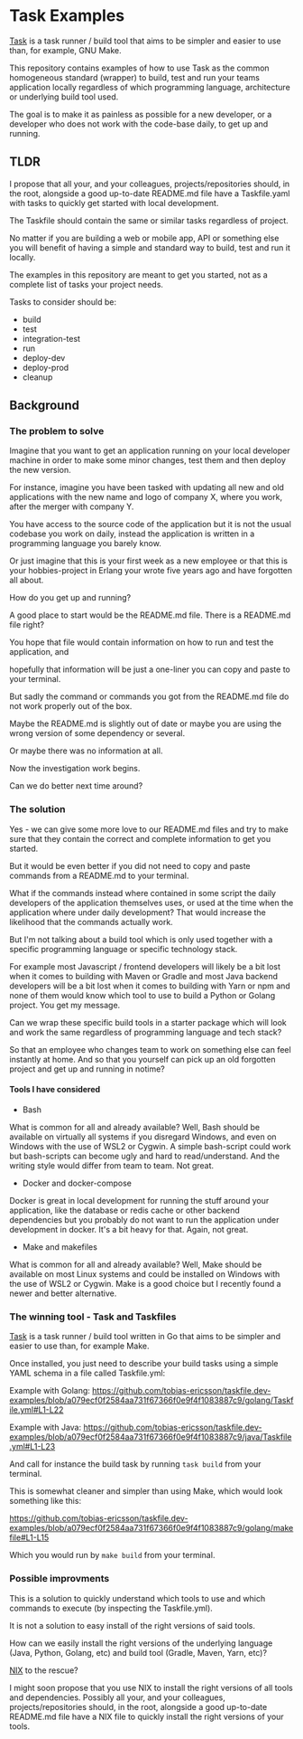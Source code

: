 # Task Examples

[Task](https://taskfile.dev/) is a task runner / build tool that aims to be simpler and easier to use than, for example, GNU Make.

This repository contains examples of how to use Task as the common homogeneous standard (wrapper) to build, test and run 
your teams application locally regardless of which programming language, architecture or underlying build tool used.

The goal is to make it as painless as possible for a new developer, or a developer who does not work with the code-base daily, to get up and running.

## TLDR

I propose that all your, and your colleagues, projects/repositories should, in the root, alongside a good up-to-date README.md file have a 
Taskfile.yaml with tasks to quickly get started with local development.

The Taskfile should contain the same or similar tasks regardless of project. 

No matter if you are building a web or mobile app, API or something else you will benefit of having a simple and standard way to build, test and run it locally. 

The examples in this repository are meant to get you started, not as a complete list of tasks your project needs.

Tasks to consider should be:

* build
* test
* integration-test
* run
* deploy-dev
* deploy-prod
* cleanup

## Background

### The problem to solve

Imagine that you want to get an application running on your local developer machine in order to make some minor changes, test them and then deploy the new version.

For instance, imagine you have been tasked with updating all new and old applications with the new name and logo of company X, where you work, after the merger with company Y.

You have access to the source code of the application but it is not the usual codebase you work on daily, instead the application is written in a programming language you barely know.

Or just imagine that this is your first week as a new employee or that this is your hobbies-project in Erlang your wrote five years ago and have forgotten all about.

How do you get up and running?

A good place to start would be the README.md file. There is a README.md file right?

You hope that file would contain information on how to run and test the application, and

hopefully that information will be just a one-liner you can copy and paste to your terminal.

But sadly the command or commands you got from the README.md file do not work properly out of the box.

Maybe the README.md is slightly out of date or maybe you are using the wrong version of some dependency or several. 

Or maybe there was no information at all.

Now the investigation work begins.

Can we do better next time around?

### The solution

Yes - we can give some more love to our README.md files and try to make sure that they contain the correct and complete information to get you started.

But it would be even better if you did not need to copy and paste commands from a README.md to your terminal. 

What if the commands instead where contained in some script the daily developers of the application themselves uses, or used at the time when the application where under daily development? That would increase the likelihood that the commands actually work.

But I'm not talking about a build tool which is only used together with a specific programming language or specific technology stack. 

For example most Javascript / frontend developers will likely be a bit lost when it comes to building with Maven or Gradle and most Java backend developers will be a bit lost when it comes to building with Yarn or npm and none of them would know which tool to use to build a Python or Golang project. You get my message. 

Can we wrap these specific build tools in a starter package which will look and work the same regardless of programming language and tech stack?

So that an employee who changes team to work on something else can feel instantly at home. And so that you yourself can pick up an old forgotten project and get up and running in notime? 

#### Tools I have considered

* Bash

What is common for all and already available? Well, Bash should be available on virtually all systems if you disregard Windows, and even on Windows with the use of WSL2 or Cygwin. A simple bash-script could work but bash-scripts can become ugly and hard to read/understand. And the writing style would differ from team to team. Not great.

* Docker and docker-compose

Docker is great in local development for running the stuff around your application, like the database or redis cache or other backend dependencies but you probably do not want to run the application under development in docker. It's a bit heavy for that. Again, not great.

* Make and makefiles

What is common for all and already available? Well, Make should be available on most Linux systems and could be installed on Windows with the use of WSL2 or Cygwin.
Make is a good choice but I recently found a newer and better alternative.

### The winning tool - Task and Taskfiles

[Task](https://taskfile.dev/) is a task runner / build tool written in Go that aims to be simpler and easier to use than, for example Make.

Once installed, you just need to describe your build tasks using a simple YAML schema in a file called Taskfile.yml:

Example with Golang:
https://github.com/tobias-ericsson/taskfile.dev-examples/blob/a079ecf0f2584aa731f67366f0e9f4f1083887c9/golang/Taskfile.yml#L1-L22

Example with Java:
https://github.com/tobias-ericsson/taskfile.dev-examples/blob/a079ecf0f2584aa731f67366f0e9f4f1083887c9/java/Taskfile.yml#L1-L23

And call for instance the build task by running `task build` from your terminal.

This is somewhat cleaner and simpler than using Make, which would look something like this:

https://github.com/tobias-ericsson/taskfile.dev-examples/blob/a079ecf0f2584aa731f67366f0e9f4f1083887c9/golang/makefile#L1-L15

Which you would run by `make build` from your terminal.

### Possible improvments

This is a solution to quickly understand which tools to use and which commands to execute (by inspecting the Taskfile.yml).

It is not a solution to easy install of the right versions of said tools. 

How can we easily install the right versions of the underlying language (Java, Python, Golang, etc) and build tool (Gradle, Maven, Yarn, etc)?

[NIX](https://nix.dev/) to the rescue?

I might soon propose that you use NIX to install the right versions of all tools and dependencies. Possibly all your, and your colleagues, projects/repositories should, in the root, alongside a good up-to-date README.md file have a NIX file to quickly install the right versions of your tools.








